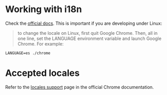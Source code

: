 # Working with i18n

Check the [official docs](https://developer.chrome.com/extensions/i18n). This is important
if you are developing under Linux:

> to change the locale on Linux, first quit Google Chrome. Then, all in one line, set the LANGUAGE environment variable and launch Google Chrome. For example:

```
LANGUAGE=es ./chrome
```


# Accepted locales

Refer to the [locales support](https://developer.chrome.com/webstore/i18n?csw=1#localeTable) page
in the official Chrome documentation.
